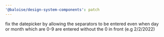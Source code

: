 ```yaml
---
'@baloise/design-system-components': patch
---
```


fix the datepicker by allowing the separators to be entered even when day or month which are 0-9 are entered without the 0 in front (e.g 2/2/2022)

